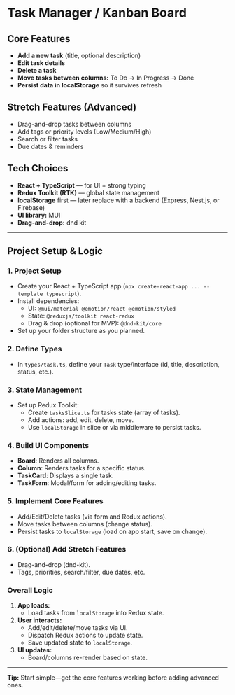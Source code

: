 # Task Manager / Kanban Board

## Core Features

- **Add a new task** (title, optional description)
- **Edit task details**
- **Delete a task**
- **Move tasks between columns:** To Do → In Progress → Done
- **Persist data in localStorage** so it survives refresh

## Stretch Features (Advanced)

- Drag-and-drop tasks between columns
- Add tags or priority levels (Low/Medium/High)
- Search or filter tasks
- Due dates & reminders


## Tech Choices

- **React + TypeScript** — for UI + strong typing
- **Redux Toolkit (RTK)** — global state management
- **localStorage** first — later replace with a backend (Express, Nest.js, or Firebase)
- **UI library:** MUI
- **Drag-and-drop:** dnd kit

---

## Project Setup & Logic

### 1. Project Setup
- Create your React + TypeScript app (`npx create-react-app ... --template typescript`).
- Install dependencies:
  - UI: `@mui/material @emotion/react @emotion/styled`
  - State: `@reduxjs/toolkit react-redux`
  - Drag & drop (optional for MVP): `@dnd-kit/core`
- Set up your folder structure as you planned.

### 2. Define Types
- In `types/task.ts`, define your `Task` type/interface (id, title, description, status, etc.).

### 3. State Management
- Set up Redux Toolkit:
  - Create `tasksSlice.ts` for tasks state (array of tasks).
  - Add actions: add, edit, delete, move.
  - Use `localStorage` in slice or via middleware to persist tasks.

### 4. Build UI Components
- **Board**: Renders all columns.
- **Column**: Renders tasks for a specific status.
- **TaskCard**: Displays a single task.
- **TaskForm**: Modal/form for adding/editing tasks.

### 5. Implement Core Features
- Add/Edit/Delete tasks (via form and Redux actions).
- Move tasks between columns (change status).
- Persist tasks to `localStorage` (load on app start, save on change).

### 6. (Optional) Add Stretch Features
- Drag-and-drop (dnd-kit).
- Tags, priorities, search/filter, due dates, etc.

### Overall Logic
1. **App loads:**
	- Load tasks from `localStorage` into Redux state.
2. **User interacts:**
	- Add/edit/delete/move tasks via UI.
	- Dispatch Redux actions to update state.
	- Save updated state to `localStorage`.
3. **UI updates:**
	- Board/columns re-render based on state.

---

**Tip:** Start simple—get the core features working before adding advanced ones.